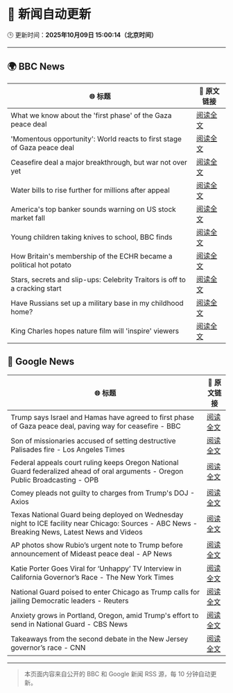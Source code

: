 # 🧠 新闻自动更新

🕒 更新时间：**2025年10月09日 15:00:14（北京时间）**

---

## 🌍 BBC News

| 🌐 标题 | 🔗 原文链接 |
|--------|-------------|
| What we know about the 'first phase' of the Gaza peace deal | [阅读全文](https://www.bbc.com/news/articles/cvgqx7ygq41o?at_medium=RSS&at_campaign=rss) |
| 'Momentous opportunity': World reacts to first stage of Gaza peace deal | [阅读全文](https://www.bbc.com/news/articles/c8rvzzjnxe1o?at_medium=RSS&at_campaign=rss) |
| Ceasefire deal a major breakthrough, but war not over yet | [阅读全文](https://www.bbc.com/news/articles/c99gzzd9yvzo?at_medium=RSS&at_campaign=rss) |
| Water bills to rise further for millions after appeal | [阅读全文](https://www.bbc.com/news/articles/cvg4jkexgl1o?at_medium=RSS&at_campaign=rss) |
| America's top banker sounds warning on US stock market fall | [阅读全文](https://www.bbc.com/news/articles/cg5ej03p604o?at_medium=RSS&at_campaign=rss) |
| Young children taking knives to school, BBC finds | [阅读全文](https://www.bbc.com/news/articles/c77d06vde4po?at_medium=RSS&at_campaign=rss) |
| How Britain's membership of the ECHR became a political hot potato | [阅读全文](https://www.bbc.com/news/articles/cm283eqje03o?at_medium=RSS&at_campaign=rss) |
| Stars, secrets and slip-ups: Celebrity Traitors is off to a cracking start | [阅读全文](https://www.bbc.com/news/articles/c2038w7lgx1o?at_medium=RSS&at_campaign=rss) |
| Have Russians set up a military base in my childhood home? | [阅读全文](https://www.bbc.com/news/articles/c4gj7p96nd0o?at_medium=RSS&at_campaign=rss) |
| King Charles hopes nature film will 'inspire' viewers | [阅读全文](https://www.bbc.com/news/articles/cd63dxxv9jpo?at_medium=RSS&at_campaign=rss) |

## 📰 Google News

| 🌐 标题 | 🔗 原文链接 |
|--------|-------------|
| Trump says Israel and Hamas have agreed to first phase of Gaza peace deal, paving way for ceasefire - BBC | [阅读全文](https://news.google.com/rss/articles/CBMiVEFVX3lxTE5RUENINEF0TGxRbGtNeTFUclZfTm0xUTc1UlFlUmRFTGlraENZd2s2Y3U0enRDUG0yNjJOdHBWRFdwR01ndEhWc2pxM0lYSG8wVS10dA?oc=5) |
| Son of missionaries accused of setting destructive Palisades fire - Los Angeles Times | [阅读全文](https://news.google.com/rss/articles/CBMioAFBVV95cUxOY2hiSWFDM1QxVTdUZzdSdzJrOVhlU3NlQnlMLVNvcC1XWVlQc1hzVHQyUVVlR2VhS1hIRXU4ckFMakdFVXd4ZnpXWXM1NzYzR1VzaUdoaDVqYVllNGNtVExZbTNfX2hPRjdWcHZWRmxUZFplNEZqSUREVzN6dDdOZXZ1cDZKQlB2bXRLMmZLblptS0Y0NmlVZHgtbl93Qi16?oc=5) |
| Federal appeals court ruling keeps Oregon National Guard federalized ahead of oral arguments - Oregon Public Broadcasting - OPB | [阅读全文](https://news.google.com/rss/articles/CBMivwFBVV95cUxPdXhtVmdqTUdvTVloMkVEMDBzQU5xampEajNJeVh1ekVUWG0xdXRsQUo5b09vVTJBbUJOaXFEUTYtS25OcWtpTEdqOHdrNjI3aUE5WWZZSy1Rb0VpV3l4eVg5eU9ZQi1jSWNKRk5vV3ZxaXNFZEZaQWpVcklhM3UwZXdkV2FXTEpGVXZaTjZsWU5RWFVjZEV5N0NaNzJpTHpERUgzelBYSXRCZVU4aDE5VmQ4MFloaHV1XzNuYkgyTQ?oc=5) |
| Comey pleads not guilty to charges from Trump's DOJ - Axios | [阅读全文](https://news.google.com/rss/articles/CBMigwFBVV95cUxPcnZXUWR0bExjVmltdEE0LU1pd0pXWjBkV21uSkVfdXRIUHk4dE9jODBqemdmXzVOODNRSnppV2ZyeUZ0TC1mZkJkcXN6X0o0RVEyTHludnEtWTZmLW13S2RQdndCM1BlOHFiQlBncW0wMmMwSi1IMWUwb1RtV1J6N3RxTQ?oc=5) |
| Texas National Guard being deployed on Wednesday night to ICE facility near Chicago: Sources - ABC News - Breaking News, Latest News and Videos | [阅读全文](https://news.google.com/rss/articles/CBMingFBVV95cUxNaVpEYnhRVGxEWEdsMVJ1d25VSkV2SXpEYmpoR2NaN2FoUVdVMFJEUS13UExRNVJIM0dYWkFYZHhQc25Ub2xfX3ZuZHFLT1BxcThNV1RRZm9Ndks3QkM3X2dybmt2WTJfZFVaaWlGWHpDc2t0M3N5Rk9GdWJUQUd0NkI0YVQ1MElWaE81WlJBYWp6ZUJNWW96cnNuRks4Z9IBowFBVV95cUxOcjdmV2l1ZVhnVkhIeVA4dkRkdWRzbkdBYmdZRHdNN2NxS0ROeHA2Sl8xenAxanhVUGQ0WUFocWQ0RmZYZ1pBaHpuM295TWU4WVNVZGw1UUVuakZmdEJZTVlySVNnSFMyQ0tHUkVSY0NPVC1zdDRWSUI2NlJ5RlB2VE00OG9rUHV0bkpJNHZENHRDbUIzeWtKNHRsVk51N2NaWEY0?oc=5) |
| AP photos show Rubio’s urgent note to Trump before announcement of Mideast peace deal - AP News | [阅读全文](https://news.google.com/rss/articles/CBMimgFBVV95cUxQTHd6OUVlZFUwaXNWbVNsRFJ1QUdFVWRjY1ZkRE1OdlpBS2RrSWZ5elhjRjZJY01UMmZTSzh6TDFtVnRMczBULWh1eUs2WEs4NnBvMDFGYURiWmpabzFjNkxtazB6RlhMS3lQQ1FQajdnaE1WRXdXaXVEdGVybEFnQVBhUkpNMkJpLUg1SG5sVnBPaDdvYTFFbEZ3?oc=5) |
| Katie Porter Goes Viral for ‘Unhappy’ TV Interview in California Governor’s Race - The New York Times | [阅读全文](https://news.google.com/rss/articles/CBMivAFBVV95cUxPN2hNWXA1a29jaURzMUZPSmtNRkNmejVIakVfcGVOQmliLWQxQlRqTVo3Wi14Wks2clNCdi1fUHBhYUVsVnVvbTF2VWNYbk9tUVdGeEZ1aEpRUjctYi00YmJjeFQ5V0N4RXBKNWlSZGFMTnlxemJhZlFJQ3J5akhkM3lsd3dJdXd2YW11U0xwRVpDQllObVNRN0ZTNW5OVjNSNmsxZjlEWUtJTVllMkpTRHpJNm9fWDl2WlIwSg?oc=5) |
| National Guard poised to enter Chicago as Trump calls for jailing Democratic leaders - Reuters | [阅读全文](https://news.google.com/rss/articles/CBMixgFBVV95cUxNSXJMWnJBdzM4YU9Yd0EtdUN6RG1xeDQyMlBQczNnXzVfTUtCaV85aWVXSkVDZUVsZmNlTU0ybjFTNnZHWWs4QnhKNnJSWVQzWTdMblJ4UURSZDdPV29NVmdHU3RkblNzUzdndUVvSFI5eW9KN04zaFhlVTRTYVRjdkFIVmp6VmpnQmJwSE42OXVoV2pmV0VBcU56YUcwODB1WjdCaEp6VEdVR1VvcWoyald4bVV2TGJuRFU0QkIzbGJLQUlSRGc?oc=5) |
| Anxiety grows in Portland, Oregon, amid Trump's effort to send in National Guard - CBS News | [阅读全文](https://news.google.com/rss/articles/CBMilgFBVV95cUxPWTkzb2tOSmk0VjdvVm1FX0NIUExoSG5SbHZ4T21zUUc1V183SlUzYmxQTV9fcUtZVTNLRThlVE12UGdoX0hSNmlTamhkWDJFaExmRTdQd0dnTUJFOVFyVVVwbDNQMWk2S2lPbGVROFREdVJYWHFMMUNRcnZPaGJNd1NmRC1HYlZPaWtTVk9MSTYxejU1c2fSAZsBQVVfeXFMTkVMU1FSUDVJaUE5Qkl0bHF2RWM4T09sQmlZOG94cjJ5dzF6ZjNHNGsyNzZsTXJ1d3VaOUxRNTVrdms4NzkzTV9jVUFKd25FTEZSdGhwamVyRUhRdkRwRldXRDRUSDRzV3RQcjMyQ1NQelFwQWR0VjFzSUVjX0ltYVZSTGJwQ0x0QW9YUXBrV21pRFVYaTJxbHV3Rkk?oc=5) |
| Takeaways from the second debate in the New Jersey governor’s race - CNN | [阅读全文](https://news.google.com/rss/articles/CBMiggFBVV95cUxNZmNOM0VreVEwZ2V0QjdSTU16MEd3WlZsaWlBMTFHa1NQelZvNDJYOGo1UVIzb2JCQkpwUDhiN0NDRVVxRVpQMUV2MlY5U2FXM25zVEFXZW1ObDA4bFNrMExFMWpFWFFCS3h2YXk3YnRTUVMxODQzQ3ZldkVLT0c2bW9B?oc=5) |

---
> 本页面内容来自公开的 BBC 和 Google 新闻 RSS 源，每 10 分钟自动更新。
